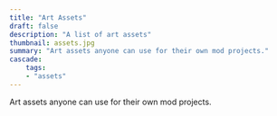 ```yaml
---
title: "Art Assets"
draft: false
description: "A list of art assets"
thumbnail: assets.jpg
summary: "Art assets anyone can use for their own mod projects."
cascade:
    tags: 
    - "assets"
---
```


Art assets anyone can use for their own mod projects.